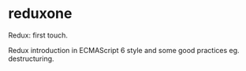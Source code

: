 # reduxone
Redux: first touch.

Redux introduction in ECMAScript 6 style and some good practices eg. destructuring.
